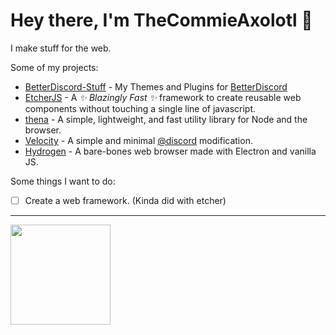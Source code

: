 # Hey there, I'm TheCommieAxolotl 👋
I make stuff for the web.

Some of my projects:
- [BetterDiscord-Stuff](https://github.com/TheCommieAxolotl/BetterDiscord-Stuff) - My Themes and Plugins for [BetterDiscord](https://betterdiscord.app)
- [EtcherJS](https://etcherjs.vercel.app) - A *✨ Blazingly Fast ✨* framework to create reusable web components without touching a single line of javascript.
- [thena](https://thenajs.vercel.app) - A simple, lightweight, and fast utility library for Node and the browser.
- [Velocity](https://velocity-discord.netlify.app) - A simple and minimal [@discord](https://github.com/discord) modification.
- [Hydrogen](https://github.com/TheCommieAxolotl/Hydrogen) - A bare-bones web browser made with Electron and vanilla JS.

Some things I want to do:
- [ ] Create a web framework. (Kinda did with etcher)

---

<p float="left">
  <img height="160" src="https://github-readme-stats.vercel.app/api/wakatime?username=TheCommieAxolotl&border_color=30363d&title_color=c9d1d9&text_color=8b949e&bg_color=161B22&langs_count=6&layout=compact&custom_title=Last%20Week's%20Programming%20Time">
</p>
